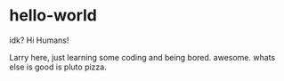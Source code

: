 # hello-world
idk?
Hi Humans!

Larry here, just learning some coding and being bored. awesome.
whats else is good is pluto pizza.
